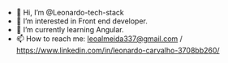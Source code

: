 - 👋 Hi, I’m @Leonardo-tech-stack
- 👀 I’m interested in Front end developer.
- 🌱 I’m currently learning Angular.
- 📫 How to reach me: leoalmeida337@gmail.com / https://www.linkedin.com/in/leonardo-carvalho-3708bb260/

<!---
Leonardo-tech-stack/Leonardo-tech-stack is a ✨ special ✨ repository because its `README.md` (this file) appears on your GitHub profile.
You can click the Preview link to take a look at your changes.
--->
